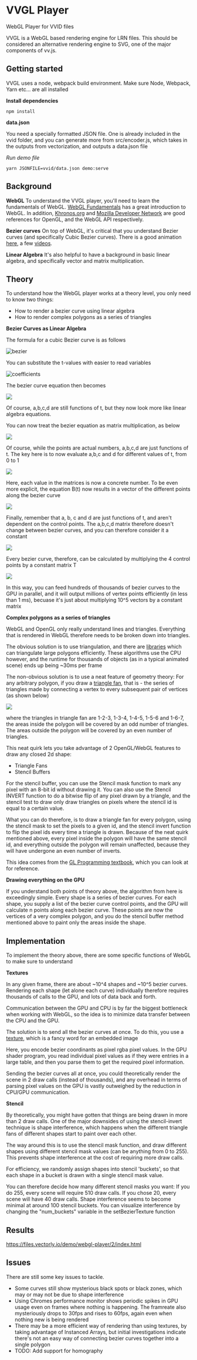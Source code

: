 # VVGL Player

WebGL Player for VVID files

VVGL is a WebGL based rendering engine for LRN files. This should be considered an alternative rendering engine to SVG, one of the major components of vv.js.

## Getting started

VVGL uses a node, webpack build environment. Make sure Node, Webpack, Yarn etc... are all installed

**Install dependencies**

    npm install

**data.json**

You need a specially formatted JSON file. One is already included in the vvid folder, and you can generate more from src/encoder.js, which takes in the outputs from vectorization, and outputs a data.json file

*Run demo file*


    yarn JSONFILE=vvid/data.json demo:serve


## Background

**WebGL**
To understand the VVGL player, you'll need to learn the fundamentals of WebGL.  [WebGL Fundamentals](https://webglfundamentals.org/) has a great introduction to WebGL. In addition, [Khronos.org](https://www.khronos.org/opengl/wiki) and [Mozilla Developer Network](https://developer.mozilla.org/en-US/docs/Web/API/WebGL_API/) are good references for OpenGL, and the WebGL API respectively.

**Bezier curves**
On top of WebGL, it's critical that you understand Bezier curves (and specifically Cubic Bezier curves). There is a good animation [here](https://www.jasondavies.com/animated-bezier/), a few [videos](https://www.youtube.com/watch?v=pnYccz1Ha34).

**Linear Algebra**
It's also helpful to have a background in basic linear algebra, and specifically vector and matrix multiplication.


## Theory

To understand how the WebGL player works at a theory level, you only need to know two things:

* How to render a bezier curve using linear algebra
* How to render complex polygons as a series of triangles

**Bezier Curves as Linear Algebra**

The formula for a cubic Bezier curve is as follows

![bezier](docs/bezier.svg)

You can substitute the t-values with easier to read variables

![coefficients](docs/coefficients.gif)

The bezier curve equation then becomes

![](docs/linalg1.gif)

Of course, a,b,c,d are still functions of t, but they now look more like linear algebra equations.

You can now treat the bezier equation as matrix multiplication, as below

![](docs/linalg2.gif)

Of course, while the points are actual numbers, a,b,c,d are just functions of t. The key here is to now evaluate a,b,c and d for different values of t, from 0 to 1

![](docs/linalg3.gif)

Here, each value in the matrices is now a concrete number. To be even more explicit, the equation B(t) now results in a vector of the different points along the bezier curve

![](docs/linalg4.gif)

Finally, remember that a, b, c and d are just functions of t, and aren't dependent on the control points. The a,b,c,d matrix therefore doesn't change between bezier curves, and you can therefore consider it a constant

![](docs/t.gif)

Every bezier curve, therefore, can be calculated by multiplying the 4 control points by a constant matrix T

![](docs/linalg5.gif)

In this way, you can feed hundreds of thousands of bezier curves to the GPU in parallel, and it will output millions of vertex points efficiently (in less than 1 ms), becuase it's just about multiplying 10^5 vectors by a constant matrix


**Complex polygons as a series of triangles**

WebGL and OpenGL only really understand lines and triangles. Everything that is rendered in WebGL therefore needs to be broken down into triangles.

The obvious solution is to use triangulation, and there are [libraries](https://github.com/mapbox/earcut) which can triangulate large polygons efficiently. These algorithms use the CPU however, and the runtime for thousands of objects (as in a typical animated scene) ends up being ~30ms per frame

The non-obvious solution is to use a neat feature of geometry theory: For any arbitrary polygon, if you draw a [triangle fan](https://en.wikipedia.org/wiki/Triangle_fan), that is - the series of triangles made by connecting a vertex to every subsequent pair of vertices (as shown below)

![](docs/Image142.gif)

where the triangles in triangle fan are 1-2-3, 1-3-4, 1-4-5, 1-5-6 and 1-6-7, the areas inside the polygon will be covered by an odd number of triangles. The areas outside the polygon will be covered by an even number of triangles.

This neat quirk lets you take advantage of 2 OpenGL/WebGL features to draw any closed 2d shape:
* Triangle Fans
* Stencil Buffers

For the stencil buffer, you can use the Stencil mask function to mark any pixel with an 8-bit id without drawing it. You can also use the Stencil INVERT function to do a bitwise flip of any pixel drawn by a triangle, and the stencil test to draw only draw triangles on pixels where the stencil id is equal to a certain value.

What you can do therefore, is to draw a triangle fan for every polygon, using the stencil mask to set the pixels to a given id, and the stencil invert function to flip the pixel ids every time a triangle is drawn. Because of the neat quirk mentioned above, every pixel inside the polygon will have the same stencil id, and everything outside the polygon will remain unaffected, because they will have undergone an even number of inverts.

This idea comes from the [GL Programming textbook](http://www.glprogramming.com/red/chapter14.html#name13), which you can look at for reference.


**Drawing everything on the GPU**

If you understand both points of theory above, the algorithm from here is exceedingly simple. Every shape is a series of bezier curves. For each shape, you supply a list of the bezier curve control points, and the GPU will calculate n points along each bezier curve. These points are now the vertices of a very complex polygon, and you do the stencil buffer method mentioned above to paint only the areas inside the shape.


## Implementation

To implement the theory above, there are some specific functions of WebGL to make sure to understand

**Textures**

In any given frame, there are about ~10^4 shapes and ~10^5 bezier curves. Rendering each shape (let alone each curve) individually therefore requires thousands of calls to the GPU, and lots of data back and forth.

Communication between the GPU and CPU is by far the biggest bottleneck when working with WebGL, so the idea is to minimize data transfer between the CPU and the GPU.

The solution is to send all the bezier curves at once. To do this, you use a [texture](https://webglfundamentals.org/webgl/lessons/webgl-3d-textures.html), which is a fancy word for an embedded image

Here, you encode bezier coordinants as pixel rgba pixel values. In the GPU shader program, you read individual pixel values as if they were entries in a large table, and then you parse them to get the required pixel information.

Sending the bezier curves all at once, you could theoretically render the scene in 2 draw calls (instead of thousands), and any overhead in terms of parsing pixel values on the GPU is vastly outweighed by the reduction in CPU/GPU communication.


**Stencil**

By theoretically, you might have gotten that things are being drawn in more than 2 draw calls. One of the major downsides of using the stencil-invert technique is shape interference, which happens when the different triangle fans of different shapes start to paint over each other.

The way around this is to use the stencil mask function, and draw different shapes using different stencil mask values (can be anything from 0 to 255). This prevents shape interference at the cost of requiring more draw calls.

For efficiency, we randomly assign shapes into stencil 'buckets', so that each shape in a bucket is drawn with a single stencil mask value.

You can therefore decide how many different stencil masks you want: If you do 255, every scene will require 510 draw calls. If you chose 20, every scene will have 40 draw calls. Shape interference seems to become minimal at around 100 stencil buckets. You can visualize interference by changing the "num_buckets" variable in the setBezierTexture function


## Results

https://files.vectorly.io/demo/webgl-player/2/index.html


## Issues

There are still some key issues to tackle.

* Some curves still show mysterious black spots or black zones, which may or may not be due to shape interference
* Using Chromes performance monitor shows periodic spikes in GPU usage even on frames where nothing is happening. The framreate also mysteriously drops to 30fps and rises to 60fps, again even when nothing new is being rendered
* There may be a more efficient way of rendering than using textures, by taking advantage of Instanced Arrays, but initial investigations indicate there's not an easy way of connecting bezier curves together into a single polygon
* TODO: Add support for homography